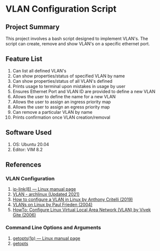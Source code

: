 # VLAN Configuration Script

## Project Summary
This project involves a bash script designed to implement VLAN's. The script can create, remove and show VLAN's on a specific ethernet port.

## Feature List
1. Can list all defined VLAN's
2. Can show properties/status of specified VLAN by name
3. Can show properties/status of all VLAN's defined
4. Prints usage to terminal upon mistakes in usage by user
5. Ensures Ethernet Port and VLAN ID are provided to define a new VLAN
6. Allows the user to define the name for a new VLAN
7. Allows the user to assign an ingress priority map
8. Allows the user to assign an egress priority map
9. Can remove a particular VLAN by name
10. Prints confirmation once VLAN creation/removal

## Software Used
1. OS:      Ubuntu 20.04
2. Editor:  VIM 8.2

## References
### VLAN Configuration
1. [ip-link(8) — Linux manual page](https://man7.org/linux/man-pages/man8/ip-link.8.html)
2.  [VLAN - archlinux (Updated 2021)](https://wiki.archlinux.org/title/VLAN)
3.  [How to configure a VLAN in Linux by Anthony Critelli (2019)](https://www.redhat.com/sysadmin/vlans-configuration)
4.  [VLANs on Linux by Paul Frieden (2004)](https://www.linuxjournal.com/article/7268)
5.  [HowTo: Configure Linux Virtual Local Area Network (VLAN) by Vivek Gite (2006)](https://www.cyberciti.biz/tips/howto-configure-linux-virtual-local-area-network-vlan.html)

### Command Line Options and Arguments
1. [getopts(1p) — Linux manual page](https://man7.org/linux/man-pages/man1/getopts.1p.html)
2. [getopts](https://www.mkssoftware.com/docs/man1/getopts.1.asp)
